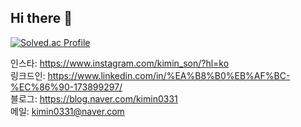 ## Hi there 👋

<!--
**KiminSon/KiminSon** is a ✨ _special_ ✨ repository because its `README.md` (this file) appears on your GitHub profile.

Here are some ideas to get you started:

- 🔭 I’m currently working on ...
- 🌱 I’m currently learning ...
- 👯 I’m looking to collaborate on ...
- 🤔 I’m looking for help with ...
- 💬 Ask me about ...
- 📫 How to reach me: ...
- 😄 Pronouns: ...
- ⚡ Fun fact: ...
-->


[![Solved.ac Profile](http://mazassumnida.wtf/api/v2/generate_badge?boj=kimin0331)](https://solved.ac/kimin0331/)


인스타: https://www.instagram.com/kimin_son/?hl=ko <br/>
링크드인: https://www.linkedin.com/in/%EA%B8%B0%EB%AF%BC-%EC%86%90-173899297/ <br/>
블로그: https://blog.naver.com/kimin0331 <br/>
메일: kimin0331@naver.com <br/>
